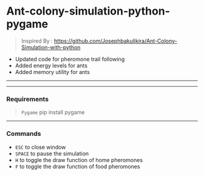 # Ant-colony-simulation-python-pygame

> Inspired By : https://github.com/Josephbakulikira/Ant-Colony-Simulation-with-python
- Updated code for pheromone trail following
- Added energy levels for ants
- Added memory utility for ants
---
---
### Requirements
> `Pygame` pip install pygame
---
### Commands
- `ESC` to close window
- `SPACE` to pause the simulation
- `H` to toggle the draw function of home pheromones
- `F` to toggle the draw function of food pheromones
